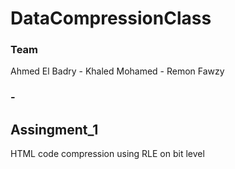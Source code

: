 # DataCompressionClass


### Team
Ahmed El Badry - Khaled Mohamed - Remon Fawzy

### -


## Assingment_1
HTML code compression using RLE on bit level


